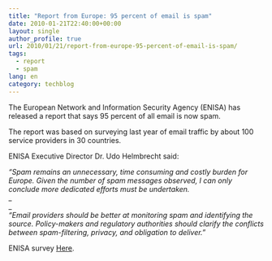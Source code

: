 ```yaml
---
title: "Report from Europe: 95 percent of email is spam"
date: 2010-01-21T22:40:00+00:00
layout: single
author_profile: true
url: 2010/01/21/report-from-europe-95-percent-of-email-is-spam/
tags:
  - report
  - spam
lang: en
category: techblog
---
```

The European Network and Information Security Agency (ENISA) has released a report that says 95 percent of all email is now spam.

The report was based on surveying last year of email traffic by about 100 service providers in 30 countries.

ENISA Executive Director Dr. Udo Helmbrecht said:

_“Spam remains an unnecessary, time consuming and costly burden for Europe. Given the number of spam messages observed, I can only conclude more dedicated efforts must be undertaken._  
_  
_  
_“Email providers should be better at monitoring spam and identifying the source. Policy-makers and regulatory authorities should clarify the conflicts between spam-filtering, privacy, and obligation to deliver.”_

ENISA survey [Here](http://www.enisa.europa.eu/media/press-releases/spam-survey-2009-the-fight-against-spam).